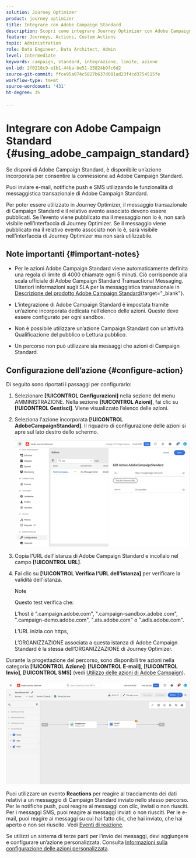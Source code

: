 ```yaml
---
solution: Journey Optimizer
product: journey optimizer
title: Integrare con Adobe Campaign Standard
description: Scopri come integrare Journey Optimizer con Adobe Campaign Standard
feature: Journeys, Actions, Custom Actions
topic: Administration
role: Data Engineer, Data Architect, Admin
level: Intermediate
keywords: campaign, standard, integrazione, limite, azione
exl-id: 2f0218c9-e1b1-44ba-be51-15824b9fc6d2
source-git-commit: ffce95a074c5827b637d081ad23f4cd3754515fe
workflow-type: tm+mt
source-wordcount: '431'
ht-degree: 3%

---
```


# Integrare con Adobe Campaign Standard {#using_adobe_campaign_standard}

Se disponi di Adobe Campaign Standard, è disponibile un’azione incorporata per consentire la connessione ad Adobe Campaign Standard.

Puoi inviare e-mail, notifiche push e SMS utilizzando le funzionalità di messaggistica transazionale di Adobe Campaign Standard.

Per poter essere utilizzato in Journey Optimizer, il messaggio transazionale di Campaign Standard e il relativo evento associato devono essere pubblicati. Se l’evento viene pubblicato ma il messaggio non lo è, non sarà visibile nell’interfaccia di Journey Optimizer. Se il messaggio viene pubblicato ma il relativo evento associato non lo è, sarà visibile nell’interfaccia di Journey Optimizer ma non sarà utilizzabile.

## Note importanti {#important-notes}

* Per le azioni Adobe Campaign Standard viene automaticamente definita una regola di limite di 4000 chiamate ogni 5 minuti. Ciò corrisponde alla scala ufficiale di Adobe Campaign Standard Transactional Messaging. Ulteriori informazioni sugli SLA per la messaggistica transazionale in [Descrizione del prodotto Adobe Campaign Standard](https://helpx.adobe.com/it/legal/product-descriptions/campaign-standard.html){target="_blank"}.

* L’integrazione di Adobe Campaign Standard è impostata tramite un’azione incorporata dedicata nell’elenco delle azioni. Questo deve essere configurato per ogni sandbox.

* Non è possibile utilizzare un’azione Campaign Standard con un’attività Qualificazione del pubblico o Lettura pubblico.

* Un percorso non può utilizzare sia messaggi che azioni di Campaign Standard.

## Configurazione dell’azione {#configure-action}

Di seguito sono riportati i passaggi per configurarlo:

1. Selezionare **[!UICONTROL Configurazioni]** nella sezione del menu AMMINISTRAZIONE. Nella sezione **[!UICONTROL Azioni]**, fai clic su **[!UICONTROL Gestisci]**. Viene visualizzato l’elenco delle azioni.

1. Seleziona l&#39;azione incorporata **[!UICONTROL AdobeCampaignStandard]**. Il riquadro di configurazione delle azioni si apre sul lato destro dello schermo.

   ![](assets/actioncampaign.png)

1. Copia l&#39;URL dell&#39;istanza di Adobe Campaign Standard e incollalo nel campo **[!UICONTROL URL]**.

1. Fai clic su **[!UICONTROL Verifica l&#39;URL dell&#39;istanza]** per verificare la validità dell&#39;istanza.

   >[!NOTE]
   >
   >Questo test verifica che:
   >
   >L’host è &quot;.campaign.adobe.com&quot;, &quot;.campaign-sandbox.adobe.com&quot;, &quot;.campaign-demo.adobe.com&quot;, &quot;.ats.adobe.com&quot; o &quot;.adls.adobe.com&quot;.
   >
   >L’URL inizia con https,
   >
   >L’ORGANIZZAZIONE associata a questa istanza di Adobe Campaign Standard è la stessa dell’ORGANIZZAZIONE di Journey Optimizer.

Durante la progettazione del percorso, sono disponibili tre azioni nella categoria **[!UICONTROL Azione]**: **[!UICONTROL E-mail]**, **[!UICONTROL Invio]**, **[!UICONTROL SMS]** (vedi [Utilizzo delle azioni di Adobe Campaign](../building-journeys/using-adobe-campaign-standard.md)).

![](assets/journey58.png)

Puoi utilizzare un evento **Reactions** per reagire al tracciamento dei dati relativi a un messaggio di Campaign Standard inviato nello stesso percorso. Per le notifiche push, puoi reagire ai messaggi con clic, inviati o non riusciti. Per i messaggi SMS, puoi reagire ai messaggi inviati o non riusciti. Per le e-mail, puoi reagire ai messaggi su cui hai fatto clic, che hai inviato, che hai aperto o non sei riuscito. Vedi [Eventi di reazione](../building-journeys/reaction-events.md).

Se utilizzi un sistema di terze parti per l’invio dei messaggi, devi aggiungere e configurare un’azione personalizzata. Consulta [Informazioni sulla configurazione delle azioni personalizzata](../action/about-custom-action-configuration.md).